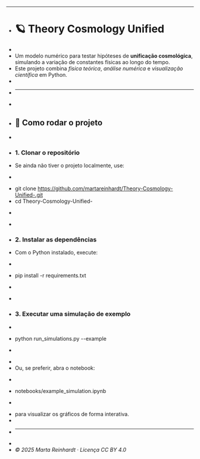 
---
+ # 🪐 Theory Cosmology Unified
+ 
+ Um modelo numérico para testar hipóteses de **unificação cosmológica**, simulando a variação de constantes físicas ao longo do tempo.  
+ Este projeto combina *física teórica*, *análise numérica* e *visualização científica* em Python.
+ 
+ ---
+ 
+ ## 🚀 Como rodar o projeto
+ 
+ ### 1. Clonar o repositório
+ Se ainda não tiver o projeto localmente, use:
+ ```bash
+ git clone https://github.com/martareinhardt/Theory-Cosmology-Unified-.git
+ cd Theory-Cosmology-Unified-
+ ```
+ 
+ ### 2. Instalar as dependências
+ Com o Python instalado, execute:
+ ```bash
+ pip install -r requirements.txt
+ ```
+ 
+ ### 3. Executar uma simulação de exemplo
+ ```bash
+ python run_simulations.py --example
+ ```
+ 
+ Ou, se preferir, abra o notebook:
+ ```bash
+ notebooks/example_simulation.ipynb
+ ```
+ para visualizar os gráficos de forma interativa.
+ 
+ ---
+ 
+ *© 2025 Marta Reinhardt · Licença CC BY 4.0*
